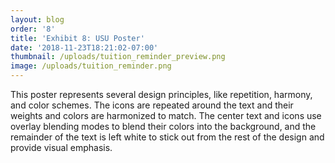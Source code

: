 ```yaml
---
layout: blog
order: '8'
title: 'Exhibit 8: USU Poster'
date: '2018-11-23T18:21:02-07:00'
thumbnail: /uploads/tuition_reminder_preview.png
image: /uploads/tuition_reminder.png
---
```

This poster represents several design principles, like repetition, harmony, and color schemes. The icons are repeated around the text and their weights and colors are harmonized to match. The center text and icons use overlay blending modes to blend their colors into the background, and the remainder of the text is left white to stick out from the rest of the design and provide visual emphasis.
